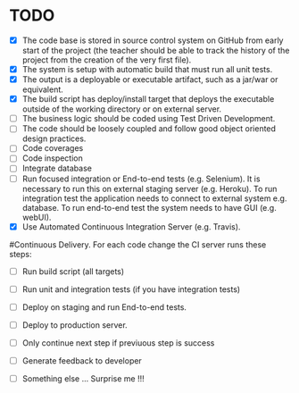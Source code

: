 TODO
============
- [x] The code base is stored in source control system on GitHub from early start of the project (the teacher should be able to track the history of the project from the creation of the very first file).
- [x] The system is setup with automatic build that must run all unit tests.
- [x] The output is a deployable or executable artifact, such as a jar/war or equivalent.
- [x] The build script has deploy/install target that deploys the executable outside of the working directory or on external server.
- [ ] The business logic should be coded using Test Driven Development.
- [ ] The code should be loosely coupled and follow good object oriented design practices.
- [ ] Code coverages
- [ ] Code inspection
- [ ] Integrate database
- [ ] Run focused integration or End-to-end tests (e.g. Selenium). It is necessary to run this on external staging server (e.g. Heroku). To run integration test the application needs to connect to external system e.g. database. To run end-to-end test the system needs to have GUI (e.g. webUI).
- [x] Use Automated Continuous Integration Server (e.g. Travis).

#Continuous Delivery. For each code change the CI server runs these steps:
- [ ] Run build script (all targets)
- [ ] Run unit and integration tests (if you have integration tests)
- [ ] Deploy on staging and run End-to-end tests.
- [ ] Deploy to production server.
- [ ] Only continue next step if previuous step is success
- [ ] Generate feedback to developer

- [ ] Something else ... Surprise me !!! 
 
